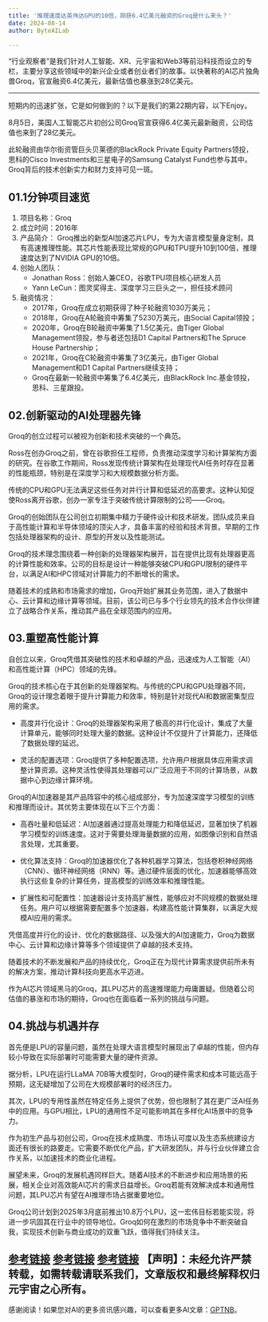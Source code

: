 ```yaml
---
title: '推理速度达英伟达GPU的10倍，刚获6.4亿美元融资的Groq是什么来头？'
date: 2024-08-14
author: ByteAILab

---
```


“行业观察者”是我们针对人工智能、XR、元宇宙和Web3等前沿科技而设立的专栏，主要分享这些领域中的新兴企业或者创业者们的故事。以快著称的AI芯片独角兽Groq，官宣融资6.4亿美元，最新估值也暴涨到28亿美元。

---
短期内的迅速扩张，它是如何做到的？以下是我们的第22期内容，以下Enjoy。

8月5日，美国人工智能芯片初创公司Groq官宣获得6.4亿美元最新融资，公司估值也来到了28亿美元。

此轮融资由华尔街资管巨头贝莱德的BlackRock Private Equity Partners领投，思科的Cisco Investments和三星电子的Samsung Catalyst Fund也参与其中。Groq背后的技术创新实力和财力支持可见一斑。

## 01.1分钟项目速览

1. 项目名称：Groq
2. 成立时间：2016年
3. 产品简介：
Groq推出的新型AI加速芯片LPU，专为大语言模型量身定制，具有高速推理性能。其芯片性能表现比常规的GPU和TPU提升10到100倍，推理速度达到了NVIDIA GPU的10倍。
4. 创始人团队：
   - Jonathan Ross：创始人兼CEO，谷歌TPU项目核心研发人员
   - Yann LeCun：图灵奖得主、深度学习三巨头之一，担任技术顾问
5. 融资情况：
   - 2017年，Groq在成立初期获得了种子轮融资1030万美元；
   - 2018年，Groq在A轮融资中筹集了5230万美元，由Social Capital领投；
   - 2020年，Groq在B轮融资中筹集了1.5亿美元，由Tiger Global Management领投，参与者还包括D1 Capital Partners和The Spruce House Partnership；
   - 2021年，Groq在C轮融资中筹集了3亿美元，由Tiger Global Management和D1 Capital Partners继续支持；
   - Groq在最新一轮融资中筹集了6.4亿美元，由BlackRock Inc.基金领投，思科、三星跟投。

## 02.创新驱动的AI处理器先锋

Groq的创立过程可以被视为创新和技术突破的一个典范。

Ross在创办Groq之前，曾在谷歌担任工程师，负责推动深度学习和计算架构方面的研究。在谷歌工作期间，Ross发现传统计算架构在处理现代AI任务时存在显著的性能瓶颈，特别是在深度学习和大规模数据分析方面。

传统的CPU和GPU无法满足这些任务对并行计算和低延迟的高要求。这种认知促使Ross离开谷歌，创办一家专注于突破传统计算限制的公司——Groq。

Groq的创始团队在公司创立初期集中精力于硬件设计和技术研发。团队成员来自于高性能计算和半导体领域的顶尖人才，具备丰富的经验和技术背景。早期的工作包括处理器架构的设计、原型的开发以及性能测试。

Groq的技术理念围绕着一种创新的处理器架构展开，旨在提供比现有处理器更高的计算性能和效率。公司的目标是设计一种能够突破CPU和GPU限制的硬件平台，以满足AI和HPC领域对计算能力的不断增长的需求。

随着技术的成熟和市场需求的增加，Groq开始扩展其业务范围，进入了数据中心、云计算和边缘计算等领域。目前，该公司已与多个行业领先的技术合作伙伴建立了战略合作关系，推动其产品在全球范围内的应用。

## 03.重塑高性能计算

自创立以来，Groq凭借其突破性的技术和卓越的产品，迅速成为人工智能（AI）和高性能计算（HPC）领域的先锋。

Groq的技术核心在于其创新的处理器架构。与传统的CPU和GPU处理器不同，Groq的设计理念着眼于提升计算能力和效率，特别是针对现代AI和数据密集型应用的需求。

- 高度并行化设计：Groq的处理器架构采用了极高的并行化设计，集成了大量计算单元，能够同时处理大量的数据。这种设计不仅提升了计算能力，还降低了数据处理的延迟。

- 灵活的配置选项：Groq提供了多种配置选项，允许用户根据具体应用需求调整计算资源。这种灵活性使得其处理器可以广泛应用于不同的计算场景，从数据中心到边缘计算环境。

Groq的AI加速器是其产品阵容中的核心组成部分，专为加速深度学习模型的训练和推理而设计。其优势主要体现在以下三个方面：

- 高吞吐量和低延迟：AI加速器通过提高处理能力和降低延迟，显著加快了机器学习模型的训练速度。这对于需要处理海量数据的应用，如图像识别和自然语言处理，尤其重要。

- 优化算法支持：Groq的加速器优化了各种机器学习算法，包括卷积神经网络（CNN）、循环神经网络（RNN）等。通过硬件层面的优化，加速器能够高效执行这些复杂的计算任务，提高模型的训练效率和推理性能。

- 扩展性和可配置性：加速器设计支持高扩展性，能够应对不同规模的数据处理任务。用户可以根据需要配置多个加速器，构建高性能计算集群，以满足大规模AI应用的需求。

凭借高度并行化的设计、优化的数据路径、以及强大的AI加速能力，Groq为数据中心、云计算和边缘计算等多个领域提供了卓越的技术支持。

随着技术的不断发展和产品的持续优化，Groq正在为现代计算需求提供前所未有的解决方案，推动计算科技向更高水平迈进。

作为AI芯片领域黑马的Groq，其LPU芯片的高速推理能力毋庸置疑。但随着公司估值的暴涨和市场的期待，Groq也在面临着一系列的挑战与问题。

## 04.挑战与机遇并存

首先便是LPU的容量问题，虽然在处理大语言模型时展现出了卓越的性能，但内存较小导致在实际部署时可能需要大量的硬件资源。

据分析，LPU在运行LLaMA 70B等大模型时，Groq的硬件需求和成本可能远高于预期，这无疑增加了公司在大规模部署时的经济压力。

其次，LPU的专用性虽然在特定任务上提供了优势，但也限制了其在更广泛AI任务中的应用。与GPU相比，LPU的通用性不足可能影响其在多样化AI场景中的竞争力。

作为初生产品与初创公司，Groq在技术成熟度、市场认可度以及生态系统建设方面还有很长的路要走。它需要不断优化产品，扩大研发团队，并与行业伙伴建立合作关系，以加速技术的商业化进程。

展望未来，Groq的发展机遇同样巨大。随着AI技术的不断进步和应用场景的拓展，相关企业对高效能AI芯片的需求日益增长。Groq若能有效解决成本和通用性问题，其LPU芯片有望在AI推理市场占据重要地位。

Groq公司计划到2025年3月底前推出10.8万个LPU，这一宏伟目标若能实现，将进一步巩固其在行业中的领导地位。Groq如何在激烈的市场竞争中不断突破自我，实现技术创新与商业成功的双重飞跃，值得我们持续关注。

[参考链接](https://groq.com/)
[参考链接](https://www.reuters.com/technology/artificial-intelligence/ai-chip-startup-groq-valued-28-bln-after-latest-funding-round-2024-08-05/)
[参考链接](https://techcrunch.com/2024/08/05/ai-chip-startup-groq-lands-640m-to-challenge-nvidia/)
【声明】：未经允许严禁转载，如需转载请联系我们，文章版权和最终解释权归元宇宙之心所有。
---
感谢阅读！如果您对AI的更多资讯感兴趣，可以查看更多AI文章：[GPTNB](https://gptnb.com)。